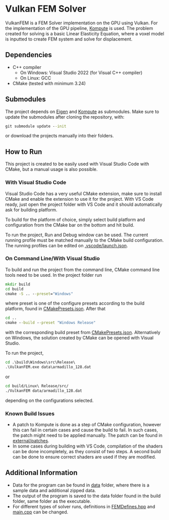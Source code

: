 # Vulkan FEM Solver

VulkanFEM is a FEM Solver implementation on the GPU using Vulkan. For the implementation of the GPU pipeline, [Kompute](https://github.com/KomputeProject/kompute/) is used. The problem created for solving is a basic Linear Elasticity Equation, where a voxel model is inputted to create FEM system and solve for displacement.

## Dependencies

- C++ compiler
  - On Windows: Visual Studio 2022 (for Visual C++ compiler)
  - On Linux: GCC
- CMake (tested with minimum 3.24)

## Submodules

The project depends on [Eigen](https://eigen.tuxfamily.org) and [Kompute](https://github.com/KomputeProject/kompute/) as submodules. Make sure to update the submodules after cloning the repository, with:

```bat
git submodule update --init
```

or download the projects manually into their folders.

## How to Run

This project is created to be easily used with Visual Studio Code with CMake, but a manual usage is also possible.

### With Visual Studio Code

Visual Studio Code has a very useful CMake extension, make sure to install CMake and enable the extension to use it for the project. With VS Code ready, just open the project folder with VS Code and it should automatically ask for building platform.

To build for the platform of choice, simply select build platform and configuration from the CMake bar on the bottom and hit build.

To run the project, Run and Debug window can be used. The current running profile must be matched manually to the CMake build configuration. The running profiles can be edited on [.vscode/launch.json](.vscode/launch.json).

### On Command Line/With Visual Studio

To build and run the project from the command line, CMake command line tools need to be used. In the project folder run

```bat
mkdir build
cd build
cmake -S .. --preset="Windows"
```

where preset is one of the configure presets according to the build platform, found in [CMakePresets.json](CMakePresets.json). After that

```bat
cd ..
cmake --build --preset "Windows Release"
```

with the corresponding build preset from [CMakePresets.json](CMakePresets.json). Alternatively on Windows, the solution created by CMake can be opened with Visual Studio.

To run the project,

```bat
cd .\build\Windows\src\Release\
.\VulkanFEM.exe data\armadillo_128.dat
```

or

```bash
cd build/Linux\ Release/src/
./VulkanFEM data/armadillo_128.dat
```

depending on the configurations selected.

### Known Build Issues

- A patch to Kompute is done as a step of CMake configuration, however this can fail in certain cases and cause the build to fail. In such cases, the patch might need to be applied manually. The patch can be found in [external/patches](external/patches/).
- In some cases during building with VS Code, compilation of the shaders can be done incompletely, as they consist of two steps. A second build can be done to ensure correct shaders are used if they are modified.

## Additional Information

- Data for the program can be found in [data](data) folder, where there is a sample data and additional zipped data.
- The output of the program is saved to the data folder found in the build folder, same folder as the executable.
- For different types of solver runs, definitions in [FEMDefines.hpp](include/FEMDefines.hpp) and [main.cpp](src/main.cpp) can be changed.
